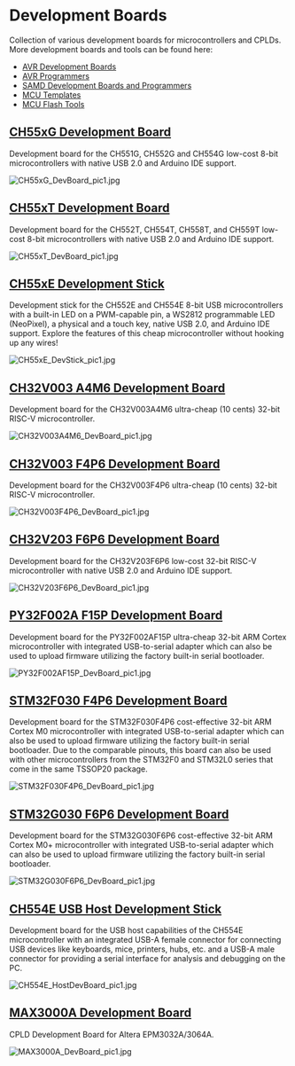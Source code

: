 # Development Boards
Collection of various development boards for microcontrollers and CPLDs. More development boards and tools can be found here:
- [AVR Development Boards](https://github.com/wagiminator/AVR-Development-Boards)
- [AVR Programmers](https://github.com/wagiminator/AVR-Programmer)
- [SAMD Development Boards and Programmers](https://github.com/wagiminator/SAMD-Development-Boards)
- [MCU Templates](https://github.com/wagiminator/MCU-Templates)
- [MCU Flash Tools](https://github.com/wagiminator/MCU-Flash-Tools)

## [CH55xG Development Board](https://github.com/wagiminator/Development-Boards/tree/main/CH55xG_DevBoard)
Development board for the CH551G, CH552G and CH554G low-cost 8-bit microcontrollers with native USB 2.0 and Arduino IDE support.

![CH55xG_DevBoard_pic1.jpg](https://raw.githubusercontent.com/wagiminator/Development-Boards/main/CH55xG_DevBoard/documentation/CH55xG_DevBoard_pic1.jpg)

## [CH55xT Development Board](https://github.com/wagiminator/Development-Boards/tree/main/CH55xT_DevBoard)
Development board for the CH552T, CH554T, CH558T, and CH559T low-cost 8-bit microcontrollers with native USB 2.0 and Arduino IDE support.

![CH55xT_DevBoard_pic1.jpg](https://raw.githubusercontent.com/wagiminator/Development-Boards/main/CH55xT_DevBoard/documentation/CH55xT_DevBoard_pic1.jpg)

## [CH55xE Development Stick](https://github.com/wagiminator/Development-Boards/tree/main/CH55xE_DevStick)
Development stick for the CH552E and CH554E 8-bit USB microcontrollers with a built-in LED on a PWM-capable pin, a WS2812 programmable LED (NeoPixel), a physical and a touch key, native USB 2.0, and Arduino IDE support. Explore the features of this cheap microcontroller without hooking up any wires!

![CH55xE_DevStick_pic1.jpg](https://raw.githubusercontent.com/wagiminator/Development-Boards/master/CH55xE_DevStick/documentation/CH55xE_DevStick_pic1.jpg)

## [CH32V003 A4M6 Development Board](https://github.com/wagiminator/Development-Boards/tree/main/CH32V003A4M6_DevBoard)
Development board for the CH32V003A4M6 ultra-cheap (10 cents) 32-bit RISC-V microcontroller.

![CH32V003A4M6_DevBoard_pic1.jpg](https://raw.githubusercontent.com/wagiminator/Development-Boards/main/CH32V003A4M6_DevBoard/documentation/CH32V003A4M6_DevBoard_pic1.jpg)

## [CH32V003 F4P6 Development Board](https://github.com/wagiminator/Development-Boards/tree/main/CH32V003F4P6_DevBoard)
Development board for the CH32V003F4P6 ultra-cheap (10 cents) 32-bit RISC-V microcontroller.

![CH32V003F4P6_DevBoard_pic1.jpg](https://raw.githubusercontent.com/wagiminator/Development-Boards/main/CH32V003F4P6_DevBoard/documentation/CH32V003F4P6_DevBoard_pic1.jpg)

## [CH32V203 F6P6 Development Board](https://github.com/wagiminator/Development-Boards/tree/main/CH32V203F6P6_DevBoard)
Development board for the CH32V203F6P6 low-cost 32-bit RISC-V microcontroller with native USB 2.0 and Arduino IDE support.

![CH32V203F6P6_DevBoard_pic1.jpg](https://raw.githubusercontent.com/wagiminator/Development-Boards/main/CH32V203F6P6_DevBoard/documentation/CH32V203F6P6_DevBoard_pic1.jpg)

## [PY32F002A F15P Development Board](https://github.com/wagiminator/Development-Boards/tree/main/PY32F002AF15P_DevBoard)
Development board for the PY32F002AF15P ultra-cheap 32-bit ARM Cortex microcontroller with integrated USB-to-serial adapter which can also be used to upload firmware utilizing the factory built-in serial bootloader.

![PY32F002AF15P_DevBoard_pic1.jpg](https://raw.githubusercontent.com/wagiminator/Development-Boards/main/PY32F002AF15P_DevBoard/documentation/PY32F002AF15P_DevBoard_pic1.jpg)

## [STM32F030 F4P6 Development Board](https://github.com/wagiminator/Development-Boards/tree/main/STM32F030F4P6_DevBoard)
Development board for the STM32F030F4P6 cost-effective 32-bit ARM Cortex M0 microcontroller with integrated USB-to-serial adapter which can also be used to upload firmware utilizing the factory built-in serial bootloader. Due to the comparable pinouts, this board can also be used with other microcontrollers from the STM32F0 and STM32L0 series that come in the same TSSOP20 package.

![STM32F030F4P6_DevBoard_pic1.jpg](https://raw.githubusercontent.com/wagiminator/Development-Boards/main/STM32F030F4P6_DevBoard/documentation/STM32F030F4P6_DevBoard_pic1.jpg)

## [STM32G030 F6P6 Development Board](https://github.com/wagiminator/Development-Boards/tree/main/STM32G030F6P6_DevBoard)
Development board for the STM32G030F6P6 cost-effective 32-bit ARM Cortex M0+ microcontroller with integrated USB-to-serial adapter which can also be used to upload firmware utilizing the factory built-in serial bootloader.

![STM32G030F6P6_DevBoard_pic1.jpg](https://raw.githubusercontent.com/wagiminator/Development-Boards/main/STM32G030F6P6_DevBoard/documentation/STM32G030F6P6_DevBoard_pic1.jpg)

## [CH554E USB Host Development Stick](https://github.com/wagiminator/Development-Boards/tree/main/CH554E_HostDevBoard)
Development board for the USB host capabilities of the CH554E microcontroller with an integrated USB-A female connector for connecting USB devices like keyboards, mice, printers, hubs, etc. and a USB-A male connector for providing a serial interface for analysis and debugging on the PC.

![CH554E_HostDevBoard_pic1.jpg](https://raw.githubusercontent.com/wagiminator/Development-Boards/master/CH554E_HostDevBoard/documentation/CH554E_HostDevBoard_pic1.jpg)

## [MAX3000A Development Board](https://github.com/wagiminator/Development-Boards/tree/main/MAX3000A_DevBoard)
CPLD Development Board for Altera EPM3032A/3064A.

![MAX3000A_DevBoard_pic1.jpg](https://raw.githubusercontent.com/wagiminator/Development-Boards/main/MAX3000A_DevBoard/MAX3000A_DevBoard_pic1.jpg)
